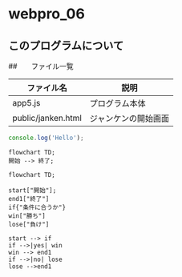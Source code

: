 # webpro_06

## このプログラムについて

##　　ファイル一覧

ファイル名 | 説明
-|-
app5.js | プログラム本体
public/janken.html | ジャンケンの開始画面 

```javascript
console.log('Hello');
```

```mermaid
flowchart TD;
開始 --> 終了;
```

```mermaid
flowchart TD;

start["開始"];
end1["終了"]
if{"条件に合うか"}
win["勝ち"]
lose["負け"]

start --> if
if -->|yes| win
win --> end1
if -->|no| lose
lose -->end1
```